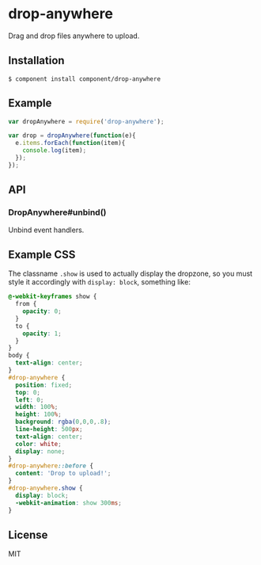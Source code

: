 
# drop-anywhere

  Drag and drop files anywhere to upload.

## Installation

    $ component install component/drop-anywhere

## Example

```js
var dropAnywhere = require('drop-anywhere');

var drop = dropAnywhere(function(e){
  e.items.forEach(function(item){
    console.log(item);
  });
});
```

## API

### DropAnywhere#unbind()

  Unbind event handlers.

## Example CSS

  The classname `.show` is used to actually display the dropzone,
  so you must style it accordingly with `display: block`, something
  like:

```css
@-webkit-keyframes show {
  from {
    opacity: 0;
  }
  to {
    opacity: 1;
  }
}
body {
  text-align: center;
}
#drop-anywhere {
  position: fixed;
  top: 0;
  left: 0;
  width: 100%;
  height: 100%;
  background: rgba(0,0,0,.8);
  line-height: 500px;
  text-align: center;
  color: white;
  display: none;
}
#drop-anywhere::before {
  content: 'Drop to upload!';
}
#drop-anywhere.show {
  display: block;
  -webkit-animation: show 300ms;
}
  ```

## License

  MIT
